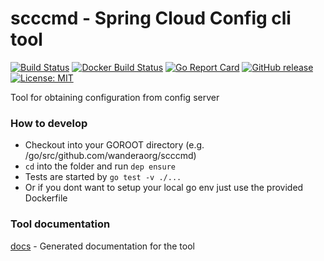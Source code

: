# scccmd - Spring Cloud Config cli tool

[![Build Status](https://travis-ci.org/WanderaOrg/scccmd.svg?branch=master)](https://travis-ci.org/WanderaOrg/scccmd)
[![Docker Build Status](https://img.shields.io/docker/build/fluffycroc/scccmd.svg)](https://hub.docker.com/r/fluffycroc/scccmd/)
[![Go Report Card](https://goreportcard.com/badge/github.com/WanderaOrg/scccmd)](https://goreportcard.com/report/github.com/WanderaOrg/scccmd)
[![GitHub release](https://img.shields.io/github/release/WanderaOrg/scccmd.svg)](https://github.com/WanderaOrg/scccmd/releases/latest)
[![License: MIT](https://img.shields.io/badge/License-MIT-yellow.svg)](https://github.com/WanderaOrg/scccmd/blob/master/LICENSE)

Tool for obtaining configuration from config server

### How to develop
* Checkout into your GOROOT directory (e.g. /go/src/github.com/wanderaorg/scccmd)
* `cd` into the folder and run `dep ensure`
* Tests are started by `go test -v ./...`
* Or if you dont want to setup your local go env just use the provided Dockerfile

### Tool documentation
[docs](docs/config.md)	 - Generated documentation for the tool